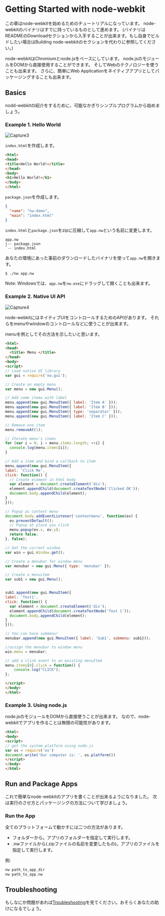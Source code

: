 # Getting Started with node-webkit

この章はnode-webkitを始めるためのチュートリアルになっています。
node-webkitのバイナリはすでに持っているものとして進めます。
(バイナリはREADMEのDownloadセクションから入手することが出来ます。もし自身でビルドしたい場合はBuilding node-webkitのセクションを代わりに参照してください。)

node-webkitはChromiumとnode.jsをベースにしています。
node.jsのモジュールをDOMから直接使用することができます。
そしてWebのテクノロジーを使うことも出来ます。
さらに、簡単にWeb Applicationをネイティブアプリとしてパッケージングすることも出来ます。

## Basics

nodd-webkitの紹介をするために、可能なかぎりシンプルプログラムから始めましょう。

### Example 1. Hello World

![Capture3](https://f.cloud.github.com/assets/2891424/279516/5fba0cca-912b-11e2-983d-c2e8a66c3706.PNG)

`index.html`を作成します。

```html
<html>
<head>
<title>Hello World!</title>
</head>
<body>
<h1>Hello World!</h1>
</body>
</html>
```

`package.json`を作成します。

```json
{
  "name": "nw-demo",
  "main": "index.html"
}
```

`index.html`と`package.json`をzipに圧縮して`app.nw`という名前に変更します。

    app.nw
    |-- package.json
    `-- index.html


あなたの環境にあった事前のダウンロードしたバイナリを使って`app.nw`を開きます。

```bash
$ ./nw app.nw
```

Note: Windowsでは、`app.nw`を`nw.exe`にドラッグして開くことも出来ます。


### Example 2. Native UI API

![Capture4](https://f.cloud.github.com/assets/2891424/279875/e8572dd0-913d-11e2-8a82-ea021ca07ce6.PNG)

node-webkitにはネイティブUIをコントロールするためのAPIがあります。
それらをmenuやwindowのコントロールなどに使うことが出来ます。

menuを例としてその方法を示したいと思います。


```html
<html>
<head>
  <title> Menu </title>
</head>
<body>
<script>
// Load native UI library
var gui = require('nw.gui');

// Create an empty menu
var menu = new gui.Menu();

// Add some items with label
menu.append(new gui.MenuItem({ label: 'Item A' }));
menu.append(new gui.MenuItem({ label: 'Item B' }));
menu.append(new gui.MenuItem({ type: 'separator' }));
menu.append(new gui.MenuItem({ label: 'Item C' }));

// Remove one item
menu.removeAt(1);

// Iterate menu's items
for (var i = 0; i < menu.items.length; ++i) {
  console.log(menu.items[i]);
}

// Add a item and bind a callback to item
menu.append(new gui.MenuItem({
label: 'Click Me',
click: function() {
  // Create element in html body
  var element = document.createElement('div');
  element.appendChild(document.createTextNode('Clicked OK'));
  document.body.appendChild(element);
}
}));

// Popup as context menu
document.body.addEventListener('contextmenu', function(ev) { 
  ev.preventDefault();
  // Popup at place you click
  menu.popup(ev.x, ev.y);
  return false;
}, false);

// Get the current window
var win = gui.Window.get();

// Create a menubar for window menu
var menubar = new gui.Menu({ type: 'menubar' });

// Create a menuitem
var sub1 = new gui.Menu();


sub1.append(new gui.MenuItem({
label: 'Test1',
click: function() {
  var element = document.createElement('div');
  element.appendChild(document.createTextNode('Test 1'));
  document.body.appendChild(element);
}
}));

// You can have submenu!
menubar.append(new gui.MenuItem({ label: 'Sub1', submenu: sub1}));

//assign the menubar to window menu
win.menu = menubar;

// add a click event to an existing menuItem
menu.items[0].click = function() { 
    console.log("CLICK"); 
};

</script>  
</body>
</html>
```


### Example 3. Using node.js

node.jsのモジュールをDOMから直接使うことが出来ます。
なので、node-webkitでアプリを作ることは無限の可能性があります。


```html
<html>
<body>
<script>
// get the system platform using node.js
var os = require('os')
document.write('Our computer is: ', os.platform())
</script>
</body>
</html>
```


## Run and Package Apps

これで簡単なnode-webkitのアプリを書くことが出来るようになりました。
次は実行のさせ方とパッケージングの方法について学びましょう。


### Run the App

全てのプラットフォームで動かすには二つの方法があります。

* フォルダーから。アプリのフォルダーを指定して実行します。
* .nwファイルから(.zipファイルの名前を変更したもの)。アプリのファイルを指定して実行します。

例:

````bash
nw path_to_app_dir
nw path_to_app.nw
````


## Troubleshooting

もしなにか問題があれば[Troubleshooting](https://github.com/rogerwang/node-webkit/wiki/Troubleshooting)を見てください。おそらくあなたの助けになるでしょう。

